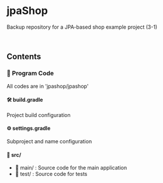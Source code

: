 # jpaShop
Backup repository for a JPA-based shop example project (3-1)

<br/>

## Contents
### 🧾 Program Code
All codes are in 'jpashop/jpashop'
#### 🛠️ build.gradle
Project build configuration
#### ⚙️ settings.gradle
Subproject and name configuration
#### 📁 src/
- 📁 main/ : Source code for the main application
- 📁 test/ : Source code for tests


